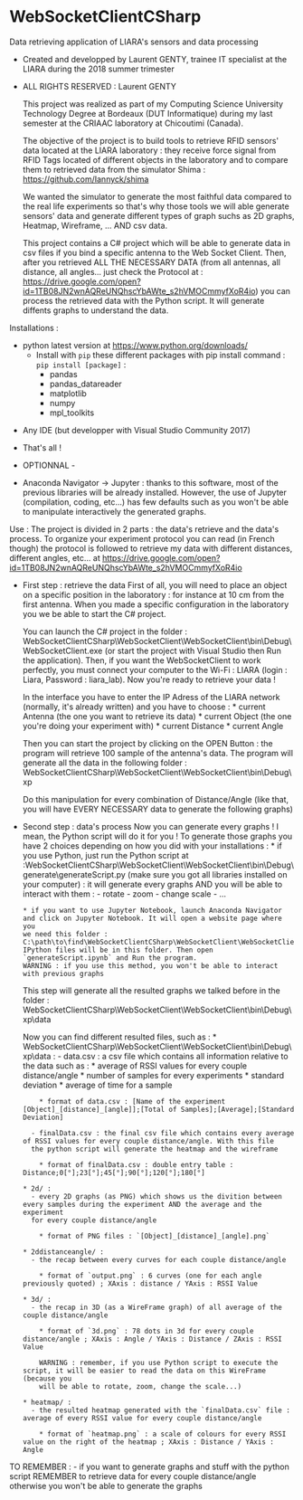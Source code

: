 # WebSocketClientCSharp
Data retrieving application of LIARA's sensors and data processing

- Created and developped by Laurent GENTY, trainee IT specialist at the LIARA during the 2018 summer trimester
- ALL RIGHTS RESERVED : Laurent GENTY

  This project was realized as part of my Computing Science University Technology Degree at Bordeaux (DUT Informatique) during my last semester
  at the CRIAAC laboratory at Chicoutimi (Canada).
  
  The objective of the project is to build tools to retrieve RFID sensors' data located at the LIARA laboratory : they receive force signal
  from RFID Tags located of different objects in the laboratory and to compare them to retrieved data from the simulator Shima : https://github.com/Iannyck/shima
  
  We wanted the simulator to generate the most faithful data compared to the real life experiments so that's why those tools we will able
  generate sensors' data and generate different types of graph suchs as 2D graphs, Heatmap, Wireframe, ... AND csv data.
  
  This project contains a C# project which will be able to generate data in csv files if you bind a specific antenna to the Web Socket Client.
  Then, after you retrieved ALL THE NECESSARY DATA (from all antennas, all distance, all angles... just check the Protocol at :
  https://drive.google.com/open?id=1TB08JN2wnAQReUNQhscYbAWte_s2hVMOCmmyfXoR4io) you can process the retrieved data with the Python script.
  It will generate diffents graphs to understand the data.
  
Installations :
* python latest version at https://www.python.org/downloads/ 
  - Install with `pip` these different packages with pip install command : `pip install [package]` :
    * pandas
    * pandas_datareader
    * matplotlib
    * numpy
    * mpl_toolkits
    
- Any IDE (but developper with Visual Studio Community 2017)

* That's all !

- OPTIONNAL -
* Anaconda Navigator -> Jupyter : thanks to this software, most of the previous libraries will be already installed. However, the use of Jupyter
(compilation, coding, etc...) has few defaults such as you won't be able to manipulate interactively the generated graphs.
  
Use :
  The project is divided in 2 parts : the data's retrieve and the data's process. To organize your experiment protocol you can read (in French though)
  the protocol is followed to retrieve my data with different distances, different angles, etc... at   https://drive.google.com/open?id=1TB08JN2wnAQReUNQhscYbAWte_s2hVMOCmmyfXoR4io
 
  - First step : retrieve the data
      First of all, you will need to place an object on a specific position in the laboratory : for instance at 10 cm from the first antenna.
      When you made a specific configuration in the laboratory you we be able to start the C# project.

      You can launch the C# project in the folder : WebSocketClientCSharp\WebSocketClient\WebSocketClient\bin\Debug\WebSocketClient.exe
      (or start the project with Visual Studio then Run the application). Then, if you want the WebSocketClient to work perfectly, you must
      connect your computer to the Wi-Fi : LIARA (login : Liara, Password : liara_lab). Now you're ready to retrieve your data !
    
      In the interface you have to enter the IP Adress of the LIARA network (normally, it's already written) and you have to choose :
        * current Antenna (the one you want to retrieve its data)
        * current Object (the one you're doing your experiment with)
        * current Distance
        * current Angle
      
      Then you can start the project by clicking on the OPEN Button : the program will retrieve 100 sample of the antenna's data.
      The program will generate all the data in the following folder : WebSocketClientCSharp\WebSocketClient\WebSocketClient\bin\Debug\xp
    
      Do this manipulation for every combination of Distance/Angle (like that, you will have EVERY NECESSARY data to generate the following graphs)
    
  - Second step : data's process
      Now you can generate every graphs ! I mean, the Python script will do it for you ! To generate those graphs you have 2 choices depending
      on how you did with your installations :
        * if you use Python, just run the Python script at :WebSocketClientCSharp\WebSocketClient\WebSocketClient\bin\Debug\generate\generateScript.py
        (make sure you got all libraries installed on your computer) : it will generate every graphs AND you will be able to interact with them :
          - rotate
          - zoom
          - change scale
          - ...
          
        * if you want to use Jupyter Notebook, launch Anaconda Navigator and click on Jupyter Notebook. It will open a website page where you
        we need this folder : C:\path\to\find\WebSocketClientCSharp\WebSocketClient\WebSocketClient\bin\Debug\generate
        IPython files will be in this folder. Then open `generateScript.ipynb` and Run the program.
        WARNING : if you use this method, you won't be able to interact with previous graphs
        
      This step will generate all the resulted graphs we talked before in the folder : WebSocketClientCSharp\WebSocketClient\WebSocketClient\bin\Debug\xp\data
      
      Now you can find different resulted files, such as :
        * WebSocketClientCSharp\WebSocketClient\WebSocketClient\bin\Debug\xp\data :
          - data.csv : a csv file which contains all information relative to the data such as :
            * average of RSSI values for every couple distance/angle
            * number of samples for every experiments
            * standard deviation
            * average of time for a sample
            
            * format of data.csv : [Name of the experiment [Object]_[distance]_[angle]];[Total of Samples];[Average];[Standard Deviation]
            
          - finalData.csv : the final csv file which contains every average of RSSI values for every couple distance/angle. With this file
          the python script will generate the heatmap and the wireframe
            
            * format of finalData.csv : double entry table : Distance;0[°];23[°];45[°];90[°];120[°];180[°]
          
        * 2d/ :
          - every 2D graphs (as PNG) which shows us the divition between every samples during the experiment AND the average and the experiment
          for every couple distance/angle
            
            * format of PNG files : `[Object]_[distance]_[angle].png`
          
        * 2ddistanceangle/ :
          - the recap between every curves for each couple distance/angle
          
            * format of `output.png` : 6 curves (one for each angle previously quoted) ; XAxis : distance / YAxis : RSSI Value
            
        * 3d/ :
          - the recap in 3D (as a WireFrame graph) of all average of the couple distance/angle
          
            * format of `3d.png` : 78 dots in 3d for every couple distance/angle ; XAxis : Angle / YAxis : Distance / ZAxis : RSSI Value
            
            WARNING : remember, if you use Python script to execute the script, it will be easier to read the data on this WireFrame (because you
            will be able to rotate, zoom, change the scale...)
            
        * heatmap/ :
          - the resulted heatmap generated with the `finalData.csv` file : average of every RSSI value for every couple distance/angle
          
            * format of `heatmap.png` : a scale of colours for every RSSI value on the right of the heatmap ; XAxis : Distance / YAxis : Angle
            
            
  TO REMEMBER :
    - if you want to generate graphs and stuff with the python script REMEMBER to retrieve data for every couple distance/angle otherwise
    you won't be able to generate the graphs
    
    



